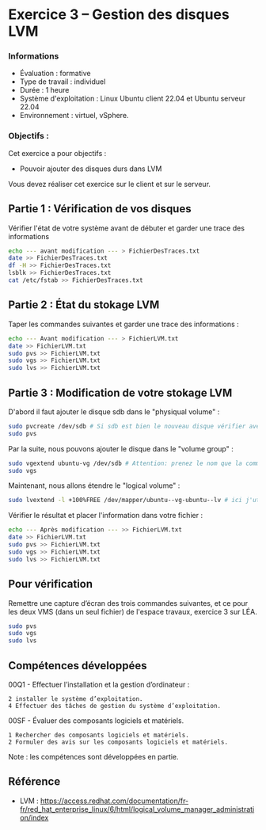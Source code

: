 # Exercice 3 – Gestion des disques LVM

### Informations
- Évaluation : formative
- Type de travail : individuel
- Durée : 1 heure
- Système d'exploitation : Linux Ubuntu client 22.04 et Ubuntu serveur 22.04
- Environnement : virtuel, vSphere.

### Objectifs :

Cet exercice a pour objectifs :
- Pouvoir ajouter des disques durs dans LVM

Vous devez réaliser cet exercice sur le client et sur le serveur.


## Partie 1 : Vérification de vos disques

Vérifier l'état de votre système avant de débuter et garder une trace des informations 

```bash
echo --- avant modification --- > FichierDesTraces.txt
date >> FichierDesTraces.txt
df -H >> FichierDesTraces.txt
lsblk >> FichierDesTraces.txt
cat /etc/fstab >> FichierDesTraces.txt
```

## Partie 2 : État du stokage LVM

Taper les commandes suivantes et garder une trace des informations :

```bash
echo --- Avant modification --- > FichierLVM.txt
date >> FichierLVM.txt
sudo pvs >> FichierLVM.txt
sudo vgs >> FichierLVM.txt
sudo lvs >> FichierLVM.txt
```

## Partie 3 : Modification de votre stokage LVM

D'abord il faut ajouter le disque sdb dans le "physiqual volume" : 
```bash
sudo pvcreate /dev/sdb # Si sdb est bien le nouveau disque vérifier avec les commandes de la partie 2
sudo pvs
```

Par la suite, nous pouvons ajouter le disque dans le "volume group" :

```bash
sudo vgextend ubuntu-vg /dev/sdb # Attention: prenez le nom que la commande sudo vgs pour vous renvoyer et le bon nom de disque.
sudo vgs  
```
Maintenant, nous allons étendre le "logical volume" :

```bash
sudo lvextend -l +100%FREE /dev/mapper/ubuntu--vg-ubuntu--lv # ici j'utilise le nom complet de la partition logique renvoyé par la commande df.
```
Vérifier le résultat et placer l'information dans votre fichier : 
```bash
echo --- Après modification --- >> FichierLVM.txt
date >> FichierLVM.txt
sudo pvs >> FichierLVM.txt
sudo vgs >> FichierLVM.txt
sudo lvs >> FichierLVM.txt
```

## Pour vérification
Remettre une capture d’écran des trois commandes suivantes, et ce pour les deux VMS (dans un seul fichier) de l'espace travaux, exercice 3 sur LÉA.

```bash
sudo pvs 
sudo vgs 
sudo lvs 
```
## Compétences développées


00Q1 - Effectuer l’installation et la gestion d’ordinateur :

    2 installer le système d’exploitation.
    4 Effectuer des tâches de gestion du système d’exploitation.

00SF - Évaluer des composants logiciels et matériels.

    1 Rechercher des composants logiciels et matériels.
    2 Formuler des avis sur les composants logiciels et matériels.

Note : les compétences sont développées en partie.

## Référence

- LVM : https://access.redhat.com/documentation/fr-fr/red_hat_enterprise_linux/6/html/logical_volume_manager_administration/index
